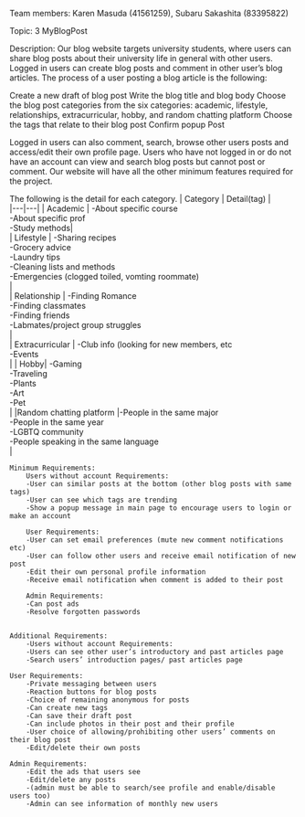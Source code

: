 Team members: Karen Masuda (41561259), Subaru Sakashita (83395822)

Topic: 3 MyBlogPost 

Description: 
Our blog website targets university students, where users can share blog posts about their university life in general with other users. Logged in users can create blog posts and comment in other user’s blog articles. The process of a user posting a blog article is the following:

Create a new draft of blog post
Write the blog title and blog body
Choose the blog post categories from the six categories: academic, lifestyle, relationships, extracurricular, hobby, and random chatting platform
Choose the tags that relate to their blog post
Confirm popup 
Post 

Logged in users can also comment, search, browse other users posts and access/edit their own profile page. Users who have not logged in or do not have an account can view and search blog posts but cannot post or comment. Our website will have all the other minimum features required for the project.

The following is the detail for each category. 
| Category  |  Detail(tag) |   
|---|---|
| Academic  | -About specific course<br> -About specific prof <br> -Study methods|   
| Lifestyle  | -Sharing recipes<br> -Grocery advice<br> -Laundry tips <br> -Cleaning lists and methods<br> -Emergencies (clogged toiled, vomting roommate)<br>  |   
| Relationship  | -Finding Romance<br> -Finding classmates<br> -Finding friends<br> -Labmates/project group struggles<br>   |  
| Extracurricular | -Club info (looking for new members, etc<br> -Events<br> | 
| Hobby| -Gaming<br>  -Traveling<br> -Plants<br> -Art<br> -Pet<br>   |
|Random chatting platform |-People in the same major<br> -People in the same year<br> -LGBTQ community<br> -People speaking in the same language<br>|



	Minimum Requirements:
		Users without account Requirements:
		-User can similar posts at the bottom (other blog posts with same tags)
		-User can see which tags are trending
		-Show a popup message in main page to encourage users to login or make an account

		User Requirements:
		-User can set email preferences (mute new comment notifications etc)
		-User can follow other users and receive email notification of new post
		-Edit their own personal profile information
		-Receive email notification when comment is added to their post

		Admin Requirements:
		-Can post ads
		-Resolve forgotten passwords 


	Additional Requirements: 
		-Users without account Requirements:
		-Users can see other user’s introductory and past articles page
		-Search users’ introduction pages/ past articles page

	User Requirements:
		-Private messaging between users
		-Reaction buttons for blog posts
		-Choice of remaining anonymous for posts
		-Can create new tags 
		-Can save their draft post 
		-Can include photos in their post and their profile
		-User choice of allowing/prohibiting other users’ comments on their blog post 
		-Edit/delete their own posts

	Admin Requirements: 
		-Edit the ads that users see
		-Edit/delete any posts
		-(admin must be able to search/see profile and enable/disable users too)
		-Admin can see information of monthly new users 


